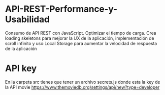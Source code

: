 # API-REST-Performance-y-Usabilidad
Consumo de API REST con JavaScript. Optimizar el tiempo de carga. Crea loading skeletons para mejorar la UX de la aplicación, implementación de scroll infinito y uso Local Storage para aumentar la velocidad de respuesta de la aplicación

# API key
En la carpeta src tienes que tener un archivo secrets.js donde esta la key de la API movie https://www.themoviedb.org/settings/api/new?type=developer
